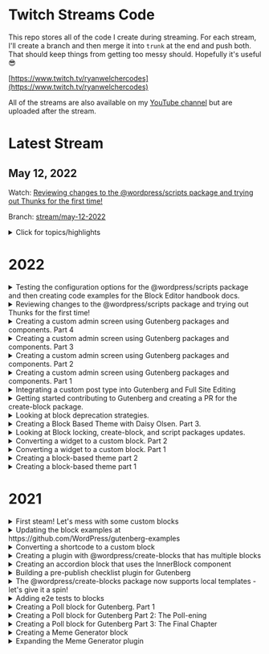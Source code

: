 # Twitch Streams Code

This repo stores all of the code I create during streaming. For each stream, I'll create a branch and then merge it into `trunk` at the end and push both. That should keep things from getting too messy should. Hopefully it's useful 😎

[https://www.twitch.tv/ryanwelchercodes](https://www.twitch.tv/ryanwelchercodes)

All of the streams are also available on my [YouTube channel](https://www.youtube.com/channel/UC_kRIqFHtN8ccB_mTmHyGDg) but are uploaded after the stream.

# Latest Stream

## May 12, 2022

Watch: [Reviewing changes to the @wordpress/scripts package and trying out Thunks for the first time!](https://www.twitch.tv/videos/1481878164)

Branch: [stream/may-12-2022](https://github.com/ryanwelcher/twitch/tree/stream/may-12-2022)

<details>
<summary>Click for topics/highlights</summary>

- Demonstrated how the `@wordpress/scripts` package handles multiple blocks natively
- Talked about use the `--webpack-src-dir` flag to set a custom directory name for your blocks
- Used the `--webpack-copy-php` flag to copy `.php` to the build directory.
- Converted the data store for our prepublish checklist to use thunks. **Note: We has to use the `__experimentalUseThunks: true` option but it looks like thunks will [be enabled by default in WordPress 6.0](https://github.com/WordPress/gutenberg/pull/38853)**
</details>

# 2022

<details>
<summary>Testing the configuration options for the @wordpress/scripts package and then creating code examples for the Block Editor handbook docs.</summary>

- Date: June 23, 2022
- [Watch on YouTube](https://www.youtube.com/watch?v=UOiWgbK546Q)

- Topics/Highlights:
- Quick look at the @wordpress/scripts package documentation.
- Plugin scaffold overview.
- Default scripts package setup.
- Set up for having multiple blocks.
- Using a custom directory name instead of src.
- Customizing the output directory.
- Configuring the build process to detect blocks and using custom entry points.
- Using the viewScript property in block.json to load a script on the front end only.
- Using the viewScript property with a dynamic block.
</details>

<details>
<summary>Reviewing changes to the @wordpress/scripts package and trying out Thunks for the first time!</summary>

- Date: May 12, 2022
- [Watch on YouTube](https://www.youtube.com/watch?v=SjaBjNmewPQ)

- Topics/Highlights:
- Demonstrated how the `@wordpress/scripts` package handles multiple blocks natively
- Talked about use the `--webpack-src-dir` flag to set a custom directory name for your blocks
- Used the `--webpack-copy-php` flag to copy `.php` to the build directory.
- Converted the data store for our prepublish checklist to use thunks. **Note: We has to use the `__experimentalUseThunks: true` option but it looks like thunks will [be enabled by default in WordPress 6.0](https://github.com/WordPress/gutenberg/pull/38853)**
</details>

<details>
<summary>Creating a custom admin screen using Gutenberg packages and components. Part 4</summary>

- Date: Apr 21, 2022
- [Watch on Twitch](https://www.twitch.tv/videos/1462692195)

- Topics/Highlights:
_ Briefly discussed [Thunks in Wordpress](https://developer.wordpress.org/block-editor/how-to-guides/thunks/)
_ Completed the datastore.
_ Created the plugin to be loaded into the post editor
_ Integrated the datastore with our plugin \* Used `<PluginDocumentSettingPanel/>` to provide the user with feedback.
</details>

<details>
<summary>Creating a custom admin screen using Gutenberg packages and components. Part 3</summary>

- Date: Apr 14, 2022
- [Watch on Twitch](https://www.twitch.tv/videos/1455719593)

- Topics/Highlights:
_ Fought with state any my datastore. REALLY need to figure out how controls work.🤦‍♂️
_ Added user preferences for the panel toggle state \* Abstracted out a new component for creating settings sections.
</details>

<details>
<summary>Creating a custom admin screen using Gutenberg packages and components. Part 2</summary>

- Date: Apr 7, 2022
- [Watch on YouTube](https://www.youtube.com/watch?v=NcLCZxbuwY0)

- Topics/Highlights:
_ Remove the tabs for a better UI
_ Create a custom datastore for our settings \* Continued to work on the `<WordCount/>` and `<FeaturedImage/>`
</details>

<details>
<summary>Creating a custom admin screen using Gutenberg packages and components. Part 1</summary>

- Date: Mar 31, 2022
- [Watch on YouTube](https://www.youtube.com/watch?v=HjLZ4LkRcKo)

- Topics/Highlights:
_ Registered a new admin page for the plugin settings page.
_ Used `render` from the `@wordpress/element` package to render our basic settings page.
_ Messed around with the `<TabPanel />` component to manage the different sections of the page.
_ Learned a great trick to enqueue the matching CSS for any package we reference.
_ Set up a new option to save our data.
_ Used `getEntityProp` hook to access our setting. \* Learned that although we can set the value of the option using the hook in state, we have to also used `saveEditedEntityRecord` to persist the change in the database.
</details>

<details>
<summary>Integrating a custom post type into Gutenberg and Full Site Editing</summary>

- Date: Mar 3, 2022
- [Watch on YouTube](https://www.youtube.com/watch?v=vr3wgD9IZRA)

- Topics/Highlights:
_ Scaffolding the plugin using the @wordpress/create-block
_ Registering the custom post type.
_ Registering some post meta ( custom fields )
_ Creating a custom document settings panel to manage the post meta.
_ Creating a separate build process for our panel.
_ Manually enqueueing the assets for our panel.
_ Restricting the JavaScript to only load for the custom post type.
_ Registering the plugin for our panel.
_ Accessing the post meta with the useEntityProp hook.
_ Adding the DatePicker and TextControl controls to our panel.
_ Registering the block to display our post meta.
_ Adding a block template to our custom post type
_ Adding templates to a block theme for our custom post type
_ Updating the archive template in the Site Editor
</details>

<details>
<summary>Getting started contributing to Gutenberg and creating a PR for the create-block package.</summary>

- Date: Mar 24, 2022
- [Watch on YouTube](https://www.youtube.com/watch?v=2AeX-1qeA_g)

- Topics/Highlights:
_ There is no code for this stream in the repo.
_ We talk about getting set up locally for contributing to Gutenberg.
_ We walked through creating a new issue for our feature - [#39722](https://github.com/WordPress/gutenberg/issues/39722)
_ We added the `npmDevDependencies` template variable to the `@wordpress/create-block` package
_ We walked through creating a pull request for our changes - [#39723](https://github.com/WordPress/gutenberg/pull/39723)
_ We got it merged! Huge props to @dgwyer for the suggestion and getting co-contributor credit on the changes!
</details>

<details>
<summary>Looking at block deprecation strategies.</summary>

- Date: Feb 17, 2022
- [Watch on YouTube](https://www.youtube.com/watch?v=BWXcQEbVSx8)
- [Branch](https://github.com/ryanwelcher/twitch/tree/stream/feb-17-2022)

- Topics/Highlights:
_ We talk about using deprecations for static blocks.
_ We learn how to convert a static block to a dynamic one
</details>

<details>
<summary>Creating a Block Based Theme with Daisy Olsen. Part 3.</summary>
* Date: Feb 10, 2022
* [Watch on YouTube](https://www.youtube.com/watch?v=kmbiQ6TsYd0)
* [Branch](https://github.com/ryanwelcher/twitch/tree/stream/feb-10-2022)

- Topics/Highlights:
_ Final stream with Daisy 😞
_ We create a single post with a sidebar
_ We create a 404 page
_ Demo the upcoming style pattern changes
</details>

<details>
<summary>Looking at Block locking, create-block, and script packages updates.</summary>

- Date: Feb 3, 2022
- [Watch on YouTube](https://www.youtube.com/watch?v=kmbiQ6TsYd0)
- [Branch](https://github.com/ryanwelcher/twitch/tree/stream/feb-3-2022)

- Topics/Highlights:
_ Demo'd block-level locking using this [repo/plugin.](https://github.com/ryanwelcher/gutenberg-block-level-locking)
_ Demo'd how `@wordpress/scripts` now supports multiple blocks by default.
_ Went through the updates to the `@wordpress/create-block` package.
_ Create a template for the `@wordpress/create-block` package for Dynamic blocks. \* Published the template to [npm.](https://www.npmjs.com/package/@ryanwelcher/dynamic-block-template)
</details>

<details>
<summary>Converting a widget to a custom block. Part 2</summary>

- Date: Jan 27, 2022
- [Watch on YouTube](https://www.youtube.com/watch?v=3E4pcubPkEo&t=2s)
- [Branch](https://github.com/ryanwelcher/twitch/tree/stream/jan-27-2022)

- Topics/Highlights:
_ Used the `useEffect` and `useState` hooks
_ Added caching for the front end via the [Transient API](https://developer.wordpress.org/apis/handbook/transients/)
</details>

<details>
<summary>Converting a widget to a custom block. Part 1</summary>

- Date: Jan 20, 2022
- [Watch on YouTube](https://www.youtube.com/watch?v=ls1_XTfQJmg)
- [Branch](https://github.com/ryanwelcher/twitch/tree/stream/jan-20-2022)

- Topics/Highlights:
_ Daisy was feeling under the weather so we switched topics
_ Explored an existing widget to convert into a blocks
_ Scaffolded the files with the `@wordpress/create-block` package
_ Started with retrieving Gutenberg props via their [API](https://docs.github.com/en/rest/reference/commits). \* Created the attributes and controls to manage the params for the query
</details>

<details>
<summary>Creating a block-based theme part 2</summary>

- Date: Jan 13, 2022
- [Watch on YouTube](https://www.youtube.com/watch?v=NX_7P2lvuwU)
- [Branch](https://github.com/ryanwelcher/twitch/tree/stream/jan-13-2022)

- Topics/Highlights:
_ Joined by Daisy Olsen
_ Created a header.html and footer.html template parts
_ Discovered an issue with the Navigation block that has [already been fixed](https://github.com/WordPress/gutenberg/pull/37718) and will be released with the next version of the Gutenberg plugin.
_ Defined a custom gradient in theme.json
</details>

<details>
<summary>Creating a block-based theme part 1</summary>

- Date: Jan 6, 2022
- [Watch on YouTube](https://www.youtube.com/watch?v=NX_7P2lvuwU)
- [Branch](https://github.com/ryanwelcher/twitch/tree/stream/jan-6-2022)

- Topics/Highlights:
_ Joined by Daisy Olsen
_ Went through how Block Based Themes are structure by examining the TwentyTwentyTwo theme
_ Started creating a theme from scratch
_ Created a couple of templates \* Used theme.json to define some settings and styles.
</details>

# 2021

<details>
<summary>First steam! Let's mess with some custom blocks</summary>

- Date: Sept 17, 2021
- [Watch on YouTube](https://www.youtube.com/watch?v=riqDs7nBMGg)
- [Branch](https://github.com/ryanwelcher/twitch/tree/stream/sept-17-2021)

- Topics/Highlights:
_ We talked about creating blocks from scratch using [`@wordpress/scripts`](https://developer.wordpress.org/block-editor/reference-guides/packages/packages-scripts/)
_ Demonstrated the differences between Dynamic and Static blocks
_ Showed how to save attributes in a block.
_ Used the [`@wordpress/create-block](https://developer.wordpress.org/block-editor/reference-guides/packages/packages-create-block/) package to scaffold a new block. 🔥🔥🔥🔥
_ Talked about using how to get multiple blocks in a plugin ( code was never completed)
_ Audio issues 😞
_ Ryan not able to type while people watch ( recurring theme...)
_ Worked with `getEntityRecords`, `isResolving`, and `invalidateResolver` to display posts in the Block Editor. Inspired by [this blog post](https://ryanwelcher.com/2021/08/requesting-data-in-gutenberg-with-getentityrecords/).
</details>

<details>
<summary>Updating the block examples at https://github.com/WordPress/gutenberg-examples</summary>

- Date: Sept 23, 2021
- [Watch on YouTube](https://www.youtube.com/watch?v=-Twnr1oFnJQ)
- [Branch](https://github.com/ryanwelcher/twitch/tree/stream/sept-23-2021)

- Topics/Highlights:
_ No code in this repos, as we updated some of the blocks in the [Gutenberg Examples](https://github.com/WordPress/gutenberg-examples) repo.
_ Discussed that if a block isn't using [`@wordpress/scripts`](https://developer.wordpress.org/block-editor/reference-guides/packages/packages-scripts/) for a build process, that we need to manually add the `index.asset.php` file. \* Figured out how the useBlockProps hook worked when passing items. Thanks to everyone who helped on that one!
</details>

<details>
<summary>Converting a shortcode to a custom block</summary>

- Date: Sept 30, 2021
- [Watch on YouTube](https://www.youtube.com/watch?v=mVuGLI9kbcc)
- [Branch]((https://github.com/ryanwelcher/twitch/tree/stream/sept-30-2021)

- Topics/Highlights:
  - Talked about custom entry points when using `@wordpress/scripts`
  - Converted a shortcode to a custom block.
  - Learned that Transforms are very confusing and the docs aren't that helpful.
  - Ryan's first day with JS `for` loops and React 🤦‍♂️

</details>

<details>
<summary>Creating a plugin with @wordpress/create-blocks that has multiple blocks</summary>

- Date: Oct 7, 2021
- [Watch on YouTube](https://www.youtube.com/watch?v=lwXXckW3dT0)
- [Branch](https://github.com/ryanwelcher/twitch/tree/stream/oct-7-2021)

- Topics/Highlights:
  - Used the @wordpress/create-block package to scaffold a new plugin with a single block.
  - Restructured the plugin to allow for registering multiple blocks.
  - Added a custom `webpack.config.js` to set up one entry point per block.
  - Demo'd a custom template that uses the same structure: `npx @wordpress/create-block --template @ryanwelcher/multiple-blocks-template`.
  - https://www.npmjs.com/package/@ryanwelcher/multiple-blocks-template

</details>

<details>
<summary>Creating an accordion block that uses the InnerBlock component</summary>

- Date: Oct 14, 2021
- [Watch on YouTube](https://www.youtube.com/watch?v=ZjYgdf6RKPU)
- [Branch](https://github.com/ryanwelcher/twitch/tree/stream/oct-14-2021)

- Topics/Highlights:
  - Used the @wordpress/create-block along with the my `@ryanwelcher/multiple-blocks-template` to setup the plugin.

</details>

<details>
<summary>Building a pre-publish checklist plugin for Gutenberg</summary>

- Date: Oct 21, 2021
- [Watch on YouTube](https://www.youtube.com/watch?v=ZHmiI1p26Vc)
- [Branch](https://github.com/ryanwelcher/twitch/tree/stream/oct-21-2021)

- Topics/Highlights:
_ Inspired by [this WordPress Stack Exchange question](https://wordpress.stackexchange.com/questions/339138/add-pre-publish-conditions-to-the-block-editor/) and [this article by Rich Tabor](https://richtabor.com/gutenberg-publishing-checklist/)
_ Introduced [registerPlugin](https://developer.wordpress.org/block-editor/reference-guides/packages/packages-plugins/) and some of the [slots available in Gutenberg](https://developer.wordpress.org/block-editor/reference-guides/slotfills/).
_ Learned how to disabled the Publish button
_ Added requirements for word count, having a featured image, and having at least one category selected that is not Uncategorized
</details>

<details>
<summary>The @wordpress/create-blocks package now supports local templates - let's give it a spin!</summary>

- Date: Oct 28, 2021
- [Watch on YouTube](https://www.youtube.com/watch?v=aH2KK-6kKCM)
- [Branch](https://github.com/ryanwelcher/twitch/tree/stream/oct-28-2021)

- Topics/Highlights:
_ Discussed new feature in `@wordpress/create-block` that allows using local directories for templates.
_ Created custom template to build out additional blocks.
_ Showed how the $scheme property in block.json is 🔥🔥🔥
_ Linked to great article by Marcus Kazmierczak on how to [create your own custom template](https://mkaz.blog/wordpress/make-your-own-create-block-templates/)
</details>

<details>
<summary>Adding e2e tests to blocks</summary>

- Date: Nov 4, 2021
- [Watch on YouTube](https://www.youtube.com/watch?v=pI1hGE3IFqc)
- [Branch](https://github.com/ryanwelcher/twitch/tree/stream/nov-4-2021)

- Topics/Highlights:
_ Discussed how the `@wordpress/scripts` package contains the e2e testing tools
_ Discussed how we also need `@wordpress/env` to run them.
_ Created a basic e2e test suite to test if the block was inserted and that the content was correct
_ Discussed using snapshots and the difference between `toMatchSnapshot` and `toMatchInlineSnapshot`
_ Discussed how to pre-populate the test database with content using npm [`pre` commands](https://docs.npmjs.com/cli/v7/using-npm/scripts) and the [`wp-env run` command](https://developer.wordpress.org/block-editor/reference-guides/packages/packages-env/#wp-env-run-container-command)
_ Created a test to ensure that the block saved test input by the user as the `message` attribute.
</details>

<details>
<summary>Creating a Poll block for Gutenberg. Part 1</summary>

- Date: Nov 18, 2021
- [Watch on YouTube](https://www.youtube.com/watch?v=G6sxo9tpRvA)
- [Branch](https://github.com/ryanwelcher/twitch/tree/stream/nov-18-2021)

- Topics/Highlights:
  - Started the Poll block using an external React library ( Google Charts) to display the content.

</details>

<details>
<summary>Creating a Poll block for Gutenberg Part 2: The Poll-ening</summary>

- Date: Nov 25, 2021
- [Watch on YouTube](https://www.youtube.com/watch?v=Tu3QPaJOS7I)
- [Branch](https://github.com/ryanwelcher/twitch/tree/stream/nov-24-2021)

- Topics/Highlights:
_ Decided that I hated the approach from the last stream and moved to using InnerBlocks.
_ Used block context to pass the color from the main Poll block to the child Poll Item block. \* CSS hates me and I have removed it from my Christmas card list.
</details>

<details>
<summary>Creating a Poll block for Gutenberg Part 3: The Final Chapter</summary>

- Date: Dec 2, 2021
- [Watch on YouTube](https://www.youtube.com/watch?v=4bfxzdVVm1o)
- [Branch](https://github.com/ryanwelcher/twitch/tree/stream/dec-1-2021)

- Topics/Highlights:
_ Finished the Poll Block
_ Wrote the JavaScript to allow the voting and display to happen
_ Used `getThemeSupports()` to retrieve the color palette.
_ I learned about `mix-blend-mode` and LOVE IT. @props to floridaCoderMan 🔥🔥🔥🔥
</details>

<details>
<summary>Creating a Meme Generator block</summary>

- Date: Dec 9, 2021
- [Watch on YouTube](https://www.youtube.com/watch?v=9bE3J64brps)
- [Branch](https://github.com/ryanwelcher/twitch/tree/stream/dec-9-2021)

- Topics/Highlights:
_ Worked with the `@wordpress/create-block` package
_ Used the useEffect hook to retrieve meme data from an external API and stored it using useState
_ Leveraged the `supports` object in block.json to introduce color and font controls.
_ Leverage the `BlockControls` component to add a custom button to the block toolbar.
</details>

<details>
<summary>Expanding the Meme Generator plugin</summary>

- Date: Dec 16, 2021
- [Watch on YouTube](https://www.youtube.com/watch?v=fTT_ZIpU-Fk)
- [Branch](https://github.com/ryanwelcher/twitch/tree/stream/dec-16-2021)

- Topics/Highlights:
_ Added `TabPanel` to the existing `Placeholder` component to be able to choose being images provided by the API or from the Media Library
_ Added the ability to upload and use an image from the Media Library using the `MediaUpload` and `MediaUploadCheck` components.
_ Display the images that are associated with the current post in the same way we're showing the API images.
_ Talked about some great ways to get started with contributing to WordPress \* Happy Holidays!
</details>
